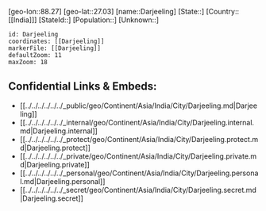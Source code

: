 ﻿---
location: [27.03,88.27]
mapzoom: [7,12] 
mapmarker: city 
type: City
SpocWebEntityId: 29718
isDeleted: false
confidential: public
tags:
- geo/City

---

[geo-lon::88.27]
[geo-lat::27.03]
[name::Darjeeling]
[State::]
[Country::[[India]]]
[StateId::]
[Population::]
[Unknown::]


```leaflet
id: Darjeeling
coordinates: [[Darjeeling]]
markerFile: [[Darjeeling]]
defaultZoom: 11 
maxZoom: 18
```


## Confidential Links & Embeds: 
- [[../../../../../../_public/geo/Continent/Asia/India/City/Darjeeling.md|Darjeeling]] 
- [[../../../../../../_internal/geo/Continent/Asia/India/City/Darjeeling.internal.md|Darjeeling.internal]] 
- [[../../../../../../_protect/geo/Continent/Asia/India/City/Darjeeling.protect.md|Darjeeling.protect]] 
- [[../../../../../../_private/geo/Continent/Asia/India/City/Darjeeling.private.md|Darjeeling.private]] 
- [[../../../../../../_personal/geo/Continent/Asia/India/City/Darjeeling.personal.md|Darjeeling.personal]] 
- [[../../../../../../_secret/geo/Continent/Asia/India/City/Darjeeling.secret.md|Darjeeling.secret]] 
